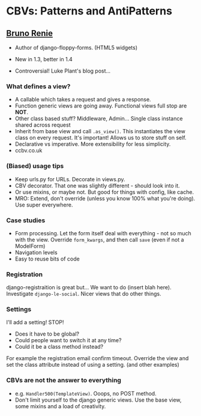 # CBVs: Patterns and AntiPatterns

## [Bruno Renie](http://twitter.com/brutasse)

- Author of django-floppy-forms. (HTML5 widgets)

- New in 1.3, better in 1.4
- Controversial! Luke Plant's blog post...

### What defines a view?

- A callable which takes a request and gives a response.
- Function generic views are going away. Functional views full stop are
  **NOT**.
- Other class based stuff? Middleware, Admin... Single class instance shared
  across request
- Inherit from base view and call `.as_view()`. This instantiates the view
  class on every request. It's important! Allows us to store stuff on self.
- Declarative vs imperative. More extensibility for less simplicity.
- ccbv.co.uk

### (Biased) usage tips

- Keep urls.py for URLs. Decorate in views.py.
- CBV decorator. That one was slightly different - should look into it.
- Or use mixins, or maybe not. But good for things with config, like cache.
- MRO: Extend, don't override (unless you know 100% what you're doing). Use
  super everywhere.

### Case studies

- Form processing. Let the form itself deal with everything - not so much with
  the view. Override `form_kwargs`, and then call `save` (even if not a
  ModelForm)
- Navigation levels
- Easy to reuse bits of code

### Registration

django-registraition is great but... We want to do (insert blah here).
Investigate `django-le-social`. Nicer views that do other things.

### Settings

I'll add a setting! STOP!

- Does it have to be global?
- Could people want to switch it at any time?
- Could it be a class method instead?

For example the registration email confirm timeout. Override the view and set
the class attribute instead of using a setting. (and other examples)

### CBVs are not the answer to everything

- e.g. ``Handler500(TemplateView)``. Ooops, no POST method.
- Don't limit yourself to the django generic views. Use the base view, some
  mixins and a load of creativity.
